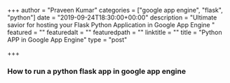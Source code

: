 +++
author = "Praveen Kumar"
categories = ["google app engine", "flask", "python"]
date = "2019-09-24T18:30:00+00:00"
description = "Ultimate savior for hosting your Flask Python Application in Google App Engine "
featured = ""
featuredalt = ""
featuredpath = ""
linktitle = ""
title = "Python APP in Google App Engine"
type = "post"

+++
### How to run a python flask app in google app engine